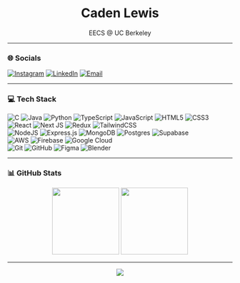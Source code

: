 <h1 align="center">Caden Lewis</h1>
<p align="center">EECS @ UC Berkeley</p>

---

### 🌐 Socials

[![Instagram](https://img.shields.io/badge/Instagram-D7285D?style=for-the-badge&logo=instagram&logoColor=white)](https://instagram.com/cade.lew_)
[![LinkedIn](https://img.shields.io/badge/LinkedIn-0A66C2?style=for-the-badge&logo=linkedin&logoColor=white)](https://linkedin.com/in/caden-lewis)
[![Email](https://img.shields.io/badge/Email-FFD700?style=for-the-badge&logo=gmail&logoColor=black)](mailto:cadenlewis@berkeley.edu)

---

### 💻 Tech Stack

![C](https://img.shields.io/badge/c-000000?style=for-the-badge&logo=c&logoColor=white) ![Java](https://img.shields.io/badge/java-000000?style=for-the-badge&logo=openjdk&logoColor=gold) ![Python](https://img.shields.io/badge/python-000000?style=for-the-badge&logo=python&logoColor=FFD43B) ![TypeScript](https://img.shields.io/badge/typescript-000000?style=for-the-badge&logo=typescript&logoColor=3178C6) ![JavaScript](https://img.shields.io/badge/javascript-000000?style=for-the-badge&logo=javascript&logoColor=F7DF1E) ![HTML5](https://img.shields.io/badge/html5-000000?style=for-the-badge&logo=html5&logoColor=E34F26) ![CSS3](https://img.shields.io/badge/css3-000000?style=for-the-badge&logo=css3&logoColor=1572B6)  
![React](https://img.shields.io/badge/react-000000?style=for-the-badge&logo=react&logoColor=61DAFB) ![Next JS](https://img.shields.io/badge/Next.js-000000?style=for-the-badge&logo=next.js&logoColor=white) ![Redux](https://img.shields.io/badge/redux-000000?style=for-the-badge&logo=redux&logoColor=764ABC) ![TailwindCSS](https://img.shields.io/badge/tailwindcss-000000?style=for-the-badge&logo=tailwind-css&logoColor=38B2AC)  
![NodeJS](https://img.shields.io/badge/node.js-000000?style=for-the-badge&logo=node.js&logoColor=68A063) ![Express.js](https://img.shields.io/badge/express.js-000000?style=for-the-badge&logo=express&logoColor=white) ![MongoDB](https://img.shields.io/badge/MongoDB-000000?style=for-the-badge&logo=mongodb&logoColor=4EA94B) ![Postgres](https://img.shields.io/badge/postgres-000000?style=for-the-badge&logo=postgresql&logoColor=4169E1) ![Supabase](https://img.shields.io/badge/Supabase-000000?style=for-the-badge&logo=supabase&logoColor=3ECF8E)  
![AWS](https://img.shields.io/badge/AWS-000000?style=for-the-badge&logo=amazon-aws&logoColor=FF9900) ![Firebase](https://img.shields.io/badge/firebase-000000?style=for-the-badge&logo=firebase&logoColor=FFCA28) ![Google Cloud](https://img.shields.io/badge/GoogleCloud-000000?style=for-the-badge&logo=google-cloud&logoColor=4285F4)  
![Git](https://img.shields.io/badge/git-000000?style=for-the-badge&logo=git&logoColor=F05033) ![GitHub](https://img.shields.io/badge/github-000000?style=for-the-badge&logo=github&logoColor=white) ![Figma](https://img.shields.io/badge/figma-000000?style=for-the-badge&logo=figma&logoColor=F24E1E) ![Blender](https://img.shields.io/badge/blender-000000?style=for-the-badge&logo=blender&logoColor=F5792A)

---

### 📊 GitHub Stats

<p align="center">
  <img src="https://github-readme-stats.vercel.app/api?username=cadelew&theme=great-gatsby&hide_border=false" height="150"/>
  <img src="https://nirzak-streak-stats.vercel.app/?user=cadelew&theme=great-gatsby&hide_border=false" height="150"/>
</p>

---

<p align="center">
  <img src="https://visitcount.itsvg.in/api?id=cadelew&icon=0&color=2" />
</p>
